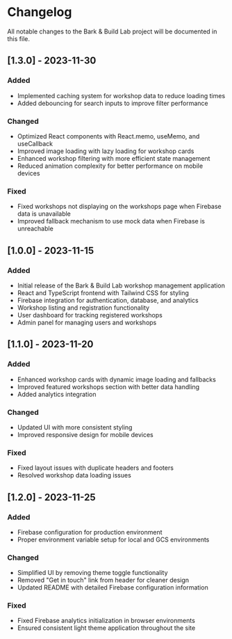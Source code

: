 # Changelog

All notable changes to the Bark & Build Lab project will be documented in this file.

## [1.3.0] - 2023-11-30

### Added
- Implemented caching system for workshop data to reduce loading times
- Added debouncing for search inputs to improve filter performance

### Changed
- Optimized React components with React.memo, useMemo, and useCallback
- Improved image loading with lazy loading for workshop cards
- Enhanced workshop filtering with more efficient state management
- Reduced animation complexity for better performance on mobile devices

### Fixed
- Fixed workshops not displaying on the workshops page when Firebase data is unavailable
- Improved fallback mechanism to use mock data when Firebase is unreachable

## [1.0.0] - 2023-11-15

### Added
- Initial release of the Bark & Build Lab workshop management application
- React and TypeScript frontend with Tailwind CSS for styling
- Firebase integration for authentication, database, and analytics
- Workshop listing and registration functionality
- User dashboard for tracking registered workshops
- Admin panel for managing users and workshops

## [1.1.0] - 2023-11-20

### Added
- Enhanced workshop cards with dynamic image loading and fallbacks
- Improved featured workshops section with better data handling
- Added analytics integration

### Changed
- Updated UI with more consistent styling
- Improved responsive design for mobile devices

### Fixed
- Fixed layout issues with duplicate headers and footers
- Resolved workshop data loading issues

## [1.2.0] - 2023-11-25

### Added
- Firebase configuration for production environment
- Proper environment variable setup for local and GCS environments

### Changed
- Simplified UI by removing theme toggle functionality
- Removed "Get in touch" link from header for cleaner design
- Updated README with detailed Firebase configuration information

### Fixed
- Fixed Firebase analytics initialization in browser environments
- Ensured consistent light theme application throughout the site 